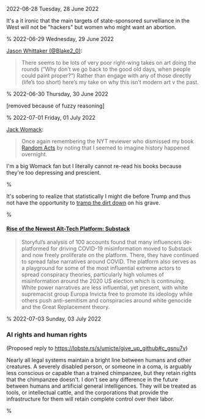 2022-06-28 Tuesday, 28 June 2022

It's a it ironic that the main targets of state-sponsored survelliance in the West will not be "hackers" but women who might want an abortion.

%
2022-06-29 Wednesday, 29 June 2022

[Jason Whittaker (@Blake2_0)][blake20]:

> There seems to be lots of very poor right-wing takes on art doing the rounds (“Why don’t we go back to the good old days, when people could paint proper?”) Rather than engage with any of those directly (life’s too short) here’s my take on why this isn’t modern art v the past.

[blake20]: https://twitter.com/Blake2_0/status/1542102039894917122

%
2022-06-30 Thursday, 30 June 2022

[removed because of fuzzy reasoning]

%
2022-07-01 Friday, 01 July 2022

[Jack Womack][jwomack]:

> Once again remembering the NYT reviewer who dismissed my book [Random Acts][randomacts] by noting that I seemed to imagine history happened overnight.

I'm a big Womack fan but I literally cannot re-read his books because they're too depressing and prescient. 

[jwomack]: https://twitter.com/jwomack/status/1542839675341217793
[randomacts]: https://www.goodreads.com/book/show/1129928.Random_Acts_of_Senseless_Violence

%

It's sobering to realize that statistically I might die before Trump and thus not have the opportunity to [tramp the dirt down][tramp-yt] on his grave. 

[tramp-yt]: https://www.youtube.com/watch?v=pi_YQul7XXk

%

#### [Rise of the Newest Alt-Tech Platform: Substack][substack-alt] 

> Storyful’s analysis of 100 accounts found that many influencers de-platformed for driving COVID-19 misinformation moved to Substack and now freely proliferate on the platform. There, they have continued to spread false narratives around COVID. The platform also serves as a playground for some of the most influential extreme actors to spread conspiracy theories, particularly high volumes of misinformation around the 2020 US election which is continuing. White power narratives are less influential, yet present, with white supremacist group Europa Invicta free to promote its ideology while others push anti-semitism and conspiracies around white genocide and the Great Replacement theory.

[substack-alt]: https://gnet-research.org/2022/05/24/rise-of-the-newest-alt-tech-platform-substack/

%
2022-07-03 Sunday, 03 July 2022

### AI rights and human rights

(Proposed reply to <https://lobste.rs/s/umicte/give_up_github#c_gsnu7v>)

Nearly all legal systems maintain a bright line between humans and other creatures. A severely disabled person, or someone in a coma, is arguably less conscious or capable than a trained chimpanzee, but they retain rights that the chimpanzee doesn't. I don't see any difference in the future between humans and artificial general intelligences. They will be treated as tools, or intellectual cattle, and the corporations that provide the infrastructure for them will retain complete control over their labor. 

%
